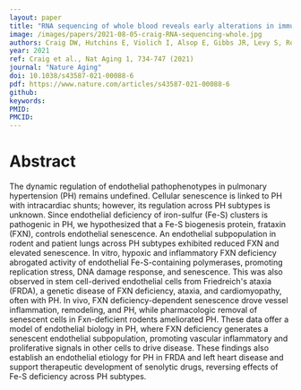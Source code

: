 ```yaml
---
layout: paper
title: "RNA sequencing of whole blood reveals early alterations in immune cells and gene expression in Parkinson’s disease"
image: /images/papers/2021-08-05-craig-RNA-sequencing-whole.jpg
authors: Craig DW, Hutchins E, Violich I, Alsop E, Gibbs JR, Levy S, Robison M, Prasad N, Foroud T, Crawford KL, Toga AW, Whitsett TG, Kim S, Casey B, Reimer A, Hutten SJ, Frasier M, Kern F, Fehlman T, Keller A, Cookson MR, Van Keuren-Jensen, PPMI
year: 2021
ref: Craig et al., Nat Aging 1, 734-747 (2021)
journal: "Nature Aging"
doi: 10.1038/s43587-021-00088-6
pdf: https://www.nature.com/articles/s43587-021-00088-6
github:
keywords: 
PMID: 
PMCID: 
---
```


# Abstract

The dynamic regulation of endothelial pathophenotypes in pulmonary hypertension (PH) remains undefined. Cellular senescence is linked to PH with intracardiac shunts; however, its regulation across PH subtypes is unknown. Since endothelial deficiency of iron-sulfur (Fe-S) clusters is pathogenic in PH, we hypothesized that a Fe-S biogenesis protein, frataxin (FXN), controls endothelial senescence. An endothelial subpopulation in rodent and patient lungs across PH subtypes exhibited reduced FXN and elevated senescence. In vitro, hypoxic and inflammatory FXN deficiency abrogated activity of endothelial Fe-S-containing polymerases, promoting replication stress, DNA damage response, and senescence. This was also observed in stem cell-derived endothelial cells from Friedreich's ataxia (FRDA), a genetic disease of FXN deficiency, ataxia, and cardiomyopathy, often with PH. In vivo, FXN deficiency-dependent senescence drove vessel inflammation, remodeling, and PH, while pharmacologic removal of senescent cells in Fxn-deficient rodents ameliorated PH. These data offer a model of endothelial biology in PH, where FXN deficiency generates a senescent endothelial subpopulation, promoting vascular inflammatory and proliferative signals in other cells to drive disease. These findings also establish an endothelial etiology for PH in FRDA and left heart disease and support therapeutic development of senolytic drugs, reversing effects of Fe-S deficiency across PH subtypes.
